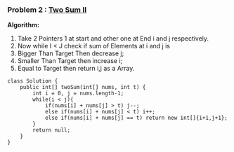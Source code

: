 ### **Problem 2 : [Two Sum II](https://leetcode.com/problems/two-sum-ii-input-array-is-sorted/description/)**

**Algorithm:** 

1. Take 2 Pointers 1 at start and other one at End i and j respectively.
2. Now while I < J  check if sum of Elements at i and j is
3. Bigger Than Target Then decrease j;
4. Smaller Than Target then increase i;
5. Equal to Target then return i,j as a Array.

```
class Solution {
    public int[] twoSum(int[] nums, int t) {
        int i = 0, j = nums.length-1;
        while(i < j){
            if(nums[i] + nums[j] > t) j--;
            else if(nums[i] + nums[j] < t) i++;
            else if(nums[i] + nums[j] == t) return new int[]{i+1,j+1};
        }
        return null;
    }
}
```